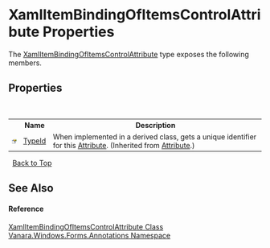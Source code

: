 # XamlItemBindingOfItemsControlAttribute Properties
 

The <a href="b8114b42-33a4-69cb-1920-6ee33db93838">XamlItemBindingOfItemsControlAttribute</a> type exposes the following members.


## Properties
&nbsp;<table><tr><th></th><th>Name</th><th>Description</th></tr><tr><td>![Public property](media/pubproperty.gif "Public property")</td><td><a href="http://msdn2.microsoft.com/en-us/library/sa1bf03e" target="_blank">TypeId</a></td><td>
When implemented in a derived class, gets a unique identifier for this <a href="http://msdn2.microsoft.com/en-us/library/e8kc3626" target="_blank">Attribute</a>.
 (Inherited from <a href="http://msdn2.microsoft.com/en-us/library/e8kc3626" target="_blank">Attribute</a>.)</td></tr></table>&nbsp;
<a href="#xamlitembindingofitemscontrolattribute-properties">Back to Top</a>

## See Also


#### Reference
<a href="b8114b42-33a4-69cb-1920-6ee33db93838">XamlItemBindingOfItemsControlAttribute Class</a><br /><a href="600255aa-5477-7018-00f3-14fce5adebc9">Vanara.Windows.Forms.Annotations Namespace</a><br />